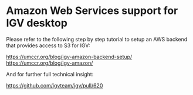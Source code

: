 # Amazon Web Services support for IGV desktop

Please refer to the following step by step tutorial to setup an AWS backend that provides 
access to S3 for IGV:

https://umccr.org/blog/igv-amazon-backend-setup/
https://umccr.org/blog/igv-amazon/

And for further full technical insight:

https://github.com/igvteam/igv/pull/620
